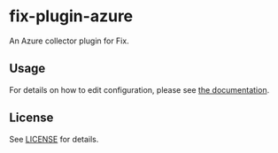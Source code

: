 # fix-plugin-azure
An Azure collector plugin for Fix.

## Usage
For details on how to edit configuration, please see [the documentation](https://inventory.fix.security/docs/getting-started/configuring-fix).

## License
See [LICENSE](../../LICENSE) for details.
